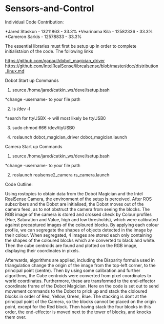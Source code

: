 # Sensors-and-Control

Individual Code Contribution:

*Jared Staskun - 13211863 - 33.3%
*Vearinama Kila - 12582336 - 33.3%
*Cameron Sarkis - 12578833 - 33.3%

The essential libraries must first be setup up in order to complete initialistaion of the code. The following links

https://github.com/gapaul/dobot_magician_driver
https://github.com/IntelRealSense/librealsense/blob/master/doc/distribution_linux.md

Dobot Start up Commands

1)	source /home/jared/catkin_ws/devel/setup.bash

*change -username- to your file path

2)	ls /dev -l

*search for ttyUSBX -> will most likely be ttyUSB0

3)	sudo chmod 666 /dev/ttyUSB0

4)	roslaunch dobot_magician_driver dobot_magician.launch

Camera Start up Commands

1) 	source /home/jared/catkin_ws/devel/setup.bash

*change -username- to your file path

2) 	roslaunch realsense2_camera rs_camera.launch


Code Outline:

Using rostopics to obtain data from the Dobot Magician and the Intel RealSense Camera, the environment of the setup is perceived. After ROS subscribers and the Dobot are initialised, the Dobot moves out of the camera feed, as to not obstruct the camera from seeing the blocks. 
The RGB image of the camera is stored and crossed check by Colour profiles (Hue, Saturation and Value, high and low thresholds), which were calibrated against precaptured images of the coloured blocks. By applying each colour profile, we can segregate the shapes of objects detected in the image by their colour. When segregated, 4 images are stored each only containing the shapes of the coloured blocks which are converted to black and white.
Then the cube centroids are found and plotted on the RGB image, displaying their coordinates in pixels. 

Afterwards, algorithms are applied, including the Disparity formula used in triangulation change the origin of the image from the top-left corner, to the principal point (centre). Then by using some calibration and further algorithms, the Cube centroids were converted from pixel coordinates to world coordinates. Furthermore, these are transformed to the end-effector coordinate frame of the Dobot Magician. Here on the code is set out to send movement commands to the Dobot to prick up and stack the cloloured blocks in order of Red, Yellow, Green, Blue. The stacking is dont at the principal point of the Camera, so the blocks cannot be placed on the origin point, except for the Red block. Then having stack the four blocks in this order, the end-effector is moved next to the tower of blocks, and knocks them over.




